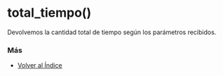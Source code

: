 # total_tiempo()

Devolvemos la cantidad total de tiempo según los parámetros recibidos. 

### Más

  * [Volver al Índice](./index.md)
